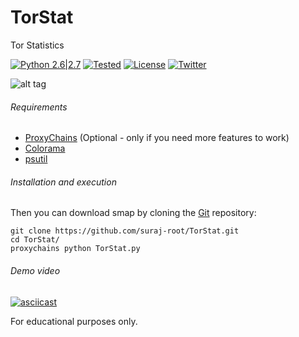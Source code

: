 # TorStat
Tor Statistics

[![Python 2.6|2.7](https://img.shields.io/badge/Python-2.7.*-brightgreen.svg)](https://www.python.org/downloads/)
[![Tested](https://img.shields.io/badge/Tested--on-Kali%20Linux-orange.svg)](https://www.kali.org/downloads/)
[![License](https://img.shields.io/badge/License-GNU--GPLv3-yellow.svg)](https://www.gnu.org/licenses/gpl-3.0.en.html)
[![Twitter](https://img.shields.io/badge/twitter-%40r00tx55-0099e5.svg)](https://twitter.com/r00tx55)

![alt tag](https://s27.postimg.org/y2z4a5hhv/tor.png)

###### Requirements
* [ProxyChains](http://proxychains.sourceforge.net/) (Optional - only if you need more features to work)
* [Colorama](https://pypi.python.org/pypi/colorama)
* [psutil](https://pypi.python.org/pypi/psutil)

###### Installation and execution
Then you can download smap by cloning the [Git](https://github.com/suraj-root/TorStat) repository:

    git clone https://github.com/suraj-root/TorStat.git
    cd TorStat/
    proxychains python TorStat.py
    
###### Demo video
[![asciicast](https://asciinema.org/a/119659.png)](https://asciinema.org/a/119659?speed=1.2)

For educational purposes only.
